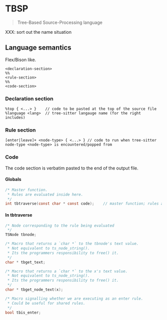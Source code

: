 # TBSP
> Tree-Based Source-Processing language

XXX: sort out the name situation

## Language semantics
Flex/Bison like.
```
<declaration-section>
%%
<rule-section>
%%
<code-section>
```

### Declaration section
```
%top { <...> }    // code to be pasted at the top of the source file
%language <lang>  // tree-sitter langauge name (for the right includes)
```

### Rule section
```
[enter|leave]+ <node-type> { <...> } // code to run when tree-sitter node-type <node-type> is encountered/popped from
```

### Code
The code section is verbatim pasted to the end of the output file.
#### Globals
```C
/* Master function.
 * Rules are evaluated inside here.
 */
int tbtraverse(const char * const code);    // master function; rules are evaluated here
```
#### In tbtraverse
```C
/* Node corresponding to the rule being evaluated
 */
TSNode tbnode;

/* Macro that returns a `char *` to the tbnode's text value.
 * Not equivalent to ts_node_string().
 * Its the programmers responsibility to free() it.
 */
char * tbget_text;

/* Macro that returns a `char *` to the x's text value.
 * Not equivalent to ts_node_string().
 * Its the programmers responsibility to free() it.
 */
char * tbget_node_text(x);

/* Macro signalling whether we are executing as an enter rule.
 * Could be useful for shared rules.
 */
bool tbis_enter;
```
